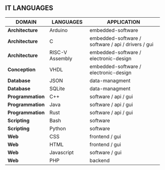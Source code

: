 ## IT LANGUAGES

|DOMAIN|LANGUAGES|APPLICATION|
|------|---------|-----------|
|**Architecture**|Arduino|embedded-software|
|**Architecture**|C|embedded-software / software / api / drivers / gui|
|**Architecture**|RISC-V Assembly|embedded-software / electronic-design|
|**Conception**|VHDL|embedded-software / electronic-design|
|**Database**|JSON|data-managment|
|**Database**|SQLite|data-managment|
|**Programmation**|C++|software / api / gui|
|**Programmation**|Java|software / api / gui|
|**Programmation**|Rust|software / api / gui|
|**Scripting**|Bash|software|
|**Scripting**|Python|software|
|**Web**|CSS|frontend / gui|
|**Web**|HTML|frontend / gui|
|**Web**|Javascript|software / gui|
|**Web**|PHP|backend|
